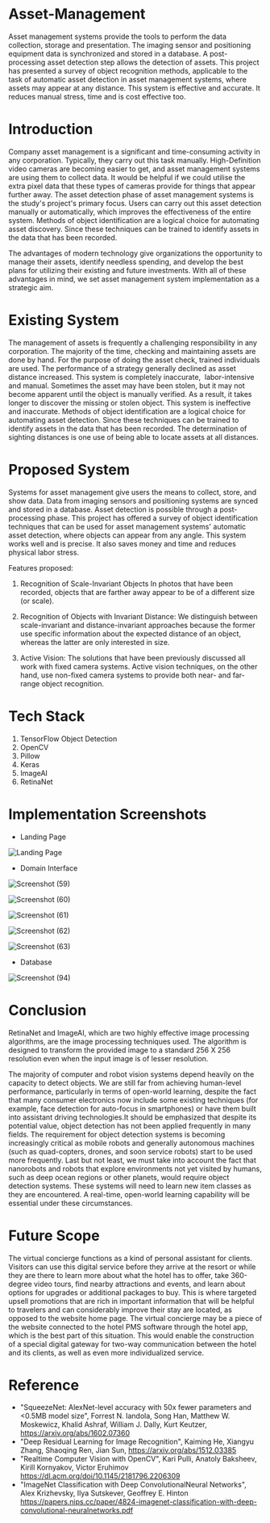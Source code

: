 # Asset-Management
Asset management systems provide the tools to perform the data collection, storage and presentation. The imaging sensor and positioning equipment data is synchronized and stored in a database. A post-processing asset detection step allows the detection of assets. This project has presented a survey of object recognition methods, applicable to the task of automatic asset detection in asset management systems, where assets may appear at any distance. This system is effective and accurate. It reduces manual stress, time and is cost effective too.

# Introduction
Company asset management is a significant and time-consuming activity in any corporation. Typically, they carry out this task manually. High-Definition video cameras are becoming easier to get, and asset management systems are using them to collect data. It would be helpful if we could utilise the extra pixel data that these types of cameras provide for things that appear further away. The asset detection phase of asset management systems is the study's project's primary focus. Users can carry out this asset detection manually or automatically, which improves the effectiveness of the entire system. Methods of object identification are a logical choice for automating asset discovery. Since these techniques can be trained to identify assets in the data that has been recorded. 

The advantages of modern technology give organizations the opportunity to manage their assets, identify needless spending, and develop the best plans for utilizing their existing and future investments. With all of these advantages in mind, we set asset management system implementation as a strategic aim.

# Existing System
The management of assets is frequently a challenging responsibility in any corporation. The majority of the time, checking and maintaining assets are done by hand. For the purpose of doing the asset check, trained individuals are used. The performance of a strategy generally declined as asset distance increased. This system is completely inaccurate,  labor-intensive and manual. Sometimes the asset may have been stolen, but it may not become apparent until the object is manually verified. As a result, it takes longer to discover the missing or stolen object. This system is ineffective and inaccurate.
Methods of object identification are a logical choice for automating asset detection. Since these techniques can be trained to identify assets in the data that has been recorded. The determination of sighting distances is one use of being able to locate assets at all distances.

# Proposed System
Systems for asset management give users the means to collect, store, and show data. Data from imaging sensors and positioning systems are synced and stored in a database. Asset detection is possible through a post-processing phase. This project has offered a survey of object identification techniques that can be used for asset management systems' automatic asset detection, where objects can appear from any angle. This system works well and is precise. It also saves money and time and reduces physical labor stress.

Features proposed:
1. Recognition of Scale-Invariant Objects In photos that have been recorded, objects that are farther away appear to be of a different size (or scale).

2. Recognition of Objects with Invariant Distance: We distinguish between scale-invariant and distance-invariant approaches because the former use specific information about the expected distance of an object, whereas the latter are only interested in size.

3. Active Vision: The solutions that have been previously discussed all work with fixed camera systems. Active vision techniques, on the other hand, use non-fixed camera systems to provide both near- and far-range object recognition.

# Tech Stack
1. TensorFlow Object Detection  
2. OpenCV
3. Pillow
4. Keras
5. ImageAI
6. RetinaNet

# Implementation Screenshots
- Landing Page

![Landing Page](https://user-images.githubusercontent.com/52947925/211083458-6a39a28e-67c7-4e26-a3cf-f4f03559bc13.png)

- Domain Interface

![Screenshot (59)](https://user-images.githubusercontent.com/52947925/211083710-1ff8bece-ba36-497d-bc4a-eb3524936d24.png)

![Screenshot (60)](https://user-images.githubusercontent.com/52947925/211083708-dd815361-53b0-48d9-b352-f477bfbdad58.png)

![Screenshot (61)](https://user-images.githubusercontent.com/52947925/211083705-ee394c62-1067-43c5-b8c4-6ac1b2530dce.png)

![Screenshot (62)](https://user-images.githubusercontent.com/52947925/211083704-f20bf058-d452-4eef-ae6a-919df7149ef7.png)

![Screenshot (63)](https://user-images.githubusercontent.com/52947925/211083702-8e4b17fd-9034-4e37-9aeb-91832e2b44fe.png)

- Database

![Screenshot (94)](https://user-images.githubusercontent.com/52947925/211084246-9bd2f46b-1f93-417e-a741-4d0722a505b4.png)

# Conclusion
RetinaNet and ImageAI, which are two highly effective image processing algorithms, are the image processing techniques used. The algorithm is designed to transform the provided image to a standard 256 X 256 resolution even when the input image is of lesser resolution.

The majority of computer and robot vision systems depend heavily on the capacity to detect objects. We are still far from achieving human-level performance, particularly in terms of open-world learning, despite the fact that many consumer electronics now include some existing techniques (for example, face detection for auto-focus in smartphones) or have them built into assistant driving technologies.It should be emphasized that despite its potential value, object detection has not been applied frequently in many fields. The requirement for object detection systems is becoming increasingly critical as mobile robots and generally autonomous machines (such as quad-copters, drones, and soon service robots) start to be used more frequently. Last but not least, we must take into account the fact that nanorobots and robots that explore environments not yet visited by humans, such as deep ocean regions or other planets, would require object detection systems. These systems will need to learn new item classes as they are encountered. A real-time, open-world learning capability will be essential under these circumstances.

# Future Scope
The virtual concierge functions as a kind of personal assistant for clients. Visitors can use this digital service before they arrive at the resort or while they are there to learn more about what the hotel has to offer, take 360-degree video tours, find nearby attractions and events, and learn about options for upgrades or additional packages to buy. This is where targeted upsell promotions that are rich in important information that will be helpful to travelers and can considerably improve their stay are located, as opposed to the website home page. The virtual concierge may be a piece of the website connected to the hotel PMS software through the hotel app, which is the best part of this situation. This would enable the construction of a special digital gateway for two-way communication between the hotel and its clients, as well as even more individualized service.

# Reference
- "SqueezeNet: AlexNet-level accuracy with 50x fewer parameters and <0.5MB model size", Forrest N. Iandola, Song Han, Matthew W. Moskewicz, Khalid Ashraf, William J. Dally, Kurt Keutzer, https://arxiv.org/abs/1602.07360  
- "Deep Residual Learning for Image Recognition", Kaiming He, Xiangyu Zhang, Shaoqing Ren, Jian Sun, https://arxiv.org/abs/1512.03385
- "Realtime Computer Vision with OpenCV", Kari Pulli, Anatoly Baksheev, Kirill Kornyakov, Victor Eruhimov  https://dl.acm.org/doi/10.1145/2181796.2206309 
- "ImageNet Classification with Deep ConvolutionalNeural Networks", Alex Krizhevsky, Ilya Sutskever, Geoffrey E. Hinton https://papers.nips.cc/paper/4824-imagenet-classification-with-deep-convolutional-neuralnetworks.pdf


